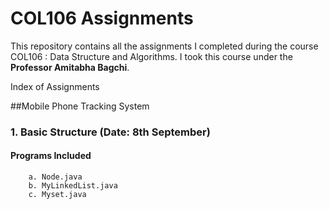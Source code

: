 # COL106 Assignments

This repository contains all the assignments I completed during the course COL106 : Data Structure and Algorithms. I took this course under the **Professor Amitabha Bagchi**.

Index of Assignments

##Mobile Phone Tracking System
###    1. Basic Structure (Date: 8th September)

####        Programs Included
        a. Node.java
        b. MyLinkedList.java
        c. Myset.java
